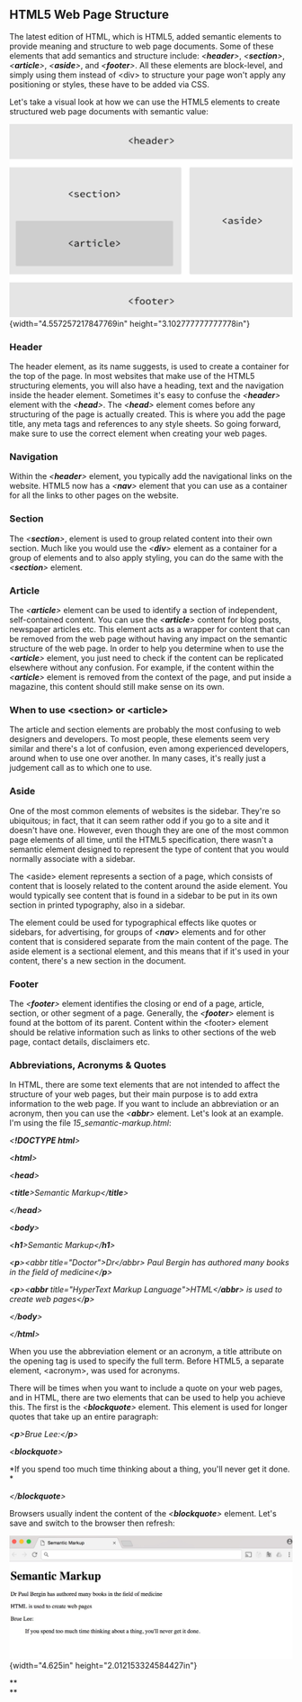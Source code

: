 HTML5 Web Page Structure 
-------------------------

The latest edition of HTML, which is HTML5, added semantic elements to
provide meaning and structure to web page documents. Some of these
elements that add semantics and structure include: *\<**header**\>*,
*\<**section**\>*, *\<**article**\>*, *\<**aside**\>*, and
*\<**footer**\>*. All these elements are block-level, and simply using
them instead of \<div\> to structure your page won't apply any
positioning or styles, these have to be added via CSS.

Let's take a visual look at how we can use the HTML5 elements to create
structured web page documents with semantic value:

![](./images/media/image42.jpg){width="4.557257217847769in"
height="3.102777777777778in"}

### Header 

The header element, as its name suggests, is used to create a container
for the top of the page. In most websites that make use of the HTML5
structuring elements, you will also have a heading, text and the
navigation inside the header element. Sometimes it's easy to confuse the
*\<**header**\>* element with the *\<**head**\>*. The *\<**head**\>*
element comes before any structuring of the page is actually created.
This is where you add the page title, any meta tags and references to
any style sheets. So going forward, make sure to use the correct element
when creating your web pages.

### Navigation 

Within the *\<**header**\>* element, you typically add the navigational
links on the website. HTML5 now has a *\<**nav**\>* element that you can
use as a container for all the links to other pages on the website.

### Section 

The *\<**section**\>*, element is used to group related content into
their own section. Much like you would use the *\<**div**\>* element as
a container for a group of elements and to also apply styling, you can
do the same with the *\<**section**\>* element.

### Article 

The *\<**article**\>* element can be used to identify a section of
independent, self-contained content. You can use the *\<**article**\>*
content for blog posts, newspaper articles etc. This element acts as a
wrapper for content that can be removed from the web page without having
any impact on the semantic structure of the web page. In order to help
you determine when to use the *\<**article**\>* element, you just need
to check if the content can be replicated elsewhere without any
confusion. For example, if the content within the *\<**article**\>*
element is removed from the context of the page, and put inside a
magazine, this content should still make sense on its own.

### When to use \<section\> or \<article\> 

The article and section elements are probably the most confusing to web
designers and developers. To most people, these elements seem very
similar and there\'s a lot of confusion, even among experienced
developers, around when to use one over another. In many cases, it\'s
really just a judgement call as to which one to use.

### Aside 

One of the most common elements of websites is the sidebar. They\'re so
ubiquitous; in fact, that it can seem rather odd if you go to a site and
it doesn\'t have one. However, even though they are one of the most
common page elements of all time, until the HTML5 specification, there
wasn\'t a semantic element designed to represent the type of content
that you would normally associate with a sidebar.

The \<aside\> element represents a section of a page, which consists of
content that is loosely related to the content around the aside element.
You would typically see content that is found in a sidebar to be put in
its own section in printed typography, also in a sidebar.

The element could be used for typographical effects like quotes or
sidebars, for advertising, for groups of *\<**nav**\>* elements and for
other content that is considered separate from the main content of the
page. The aside element is a sectional element, and this means that if
it\'s used in your content, there\'s a new section in the document.

### Footer 

The *\<**footer**\>* element identifies the closing or end of a page,
article, section, or other segment of a page. Generally, the
*\<**footer**\>* element is found at the bottom of its parent. Content
within the \<footer\> element should be relative information such as
links to other sections of the web page, contact details, disclaimers
etc.

### Abbreviations, Acronyms & Quotes 

In HTML, there are some text elements that are not intended to affect
the structure of your web pages, but their main purpose is to add extra
information to the web page. If you want to include an abbreviation or
an acronym, then you can use the *\<**abbr**\>* element. Let's look at
an example. I'm using the file *15*\_*semantic-markup.html*:

*\<**!DOCTYPE html**\>*

*\<**html**\>*

*\<**head**\>*

*\<**title**\>Semantic Markup\</**title**\>*

*\</**head**\>*

*\<**body**\>*

*\<**h1**\>Semantic Markup\</**h1**\>*

*\<**p**\>\<abbr title=\"Doctor\"\>Dr\</abbr\> Paul Bergin has authored
many books in the field of medicine\</**p**\>*

*\<**p**\>\<**abbr** title=\"HyperText Markup
Language\"\>HTML\</**abbr**\> is used to create web pages\</**p**\>*

*\</**body**\>*

*\</**html**\>*

When you use the abbreviation element or an acronym, a title attribute
on the opening tag is used to specify the full term. Before HTML5, a
separate element, \<acronym\>, was used for acronyms.

There will be times when you want to include a quote on your web pages,
and in HTML, there are two elements that can be used to help you achieve
this. The first is the *\<**blockquote**\>* element. This element is
used for longer quotes that take up an entire paragraph:

*\<**p**\>Brue Lee:\</**p**\>*

*\<**blockquote**\>*

*If you spend too much time thinking about a thing, you\'ll never get it
done. *

*\</**blockquote**\>*

Browsers usually indent the content of the *\<**blockquote**\>* element.
Let's save and switch to the browser then refresh:

![](./images/media/image43.jpg){width="4.625in"
height="2.012153324584427in"}

**\
**
